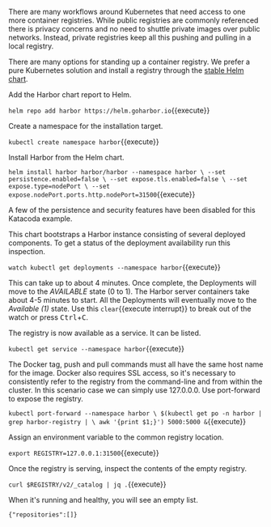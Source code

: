 There are many workflows around Kubernetes that need access to one more container registries. While public registries are commonly referenced there is privacy concerns and no need to shuttle private images over public networks. Instead, private registries keep all this pushing and pulling in a local registry.

There are many options for standing up a container registry. We prefer a pure Kubernetes solution and install a registry through the [stable Helm chart](https://github.com/helm/charts/tree/master/stable/docker-registry#docker-registry-helm-chart).

Add the Harbor chart report to Helm.

`helm repo add harbor https://helm.goharbor.io`{{execute}}

Create a namespace for the installation target.

`kubectl create namespace harbor`{{execute}}

Install Harbor from the Helm chart.

`helm install harbor harbor/harbor --namespace harbor \
--set persistence.enabled=false \
--set expose.tls.enabled=false \
--set expose.type=nodePort \
--set expose.nodePort.ports.http.nodePort=31500`{{execute}}

A few of the persistence and security features have been disabled for this Katacoda example. 

This chart bootstraps a Harbor instance consisting of several deployed components. To get a status of the deployment availability run this inspection.

`watch kubectl get deployments --namespace harbor`{{execute}}

This can take up to about 4 minutes. Once complete, the Deployments will move to the _AVAILABLE_ state (0 to 1). The Harbor server containers take about 4-5 minutes to start. All the Deployments will eventually move to the _Available (1)_ state. Use this ```clear```{{execute interrupt}} to break out of the watch or press <kbd>Ctrl</kbd>+<kbd>C</kbd>.

The registry is now available as a service. It can be listed.

`kubectl get service --namespace harbor`{{execute}}

The Docker tag, push and pull commands must all have the same host name for the image. Docker also requires SSL access, so it's necessary to consistently refer to the registry from the command-line and from within the cluster. In this scenario case we can simply use 127.0.0.0. Use port-forward to expose the registry.

`kubectl port-forward --namespace harbor \
$(kubectl get po -n harbor | grep harbor-registry | \
awk '{print $1;}') 5000:5000 &`{{execute}}

Assign an environment variable to the common registry location.

`export REGISTRY=127.0.0.1:31500`{{execute}}

Once the registry is serving, inspect the contents of the empty registry.

`curl $REGISTRY/v2/_catalog | jq .`{{execute}}

When it's running and healthy, you will see an empty list.

`{"repositories":[]}`
